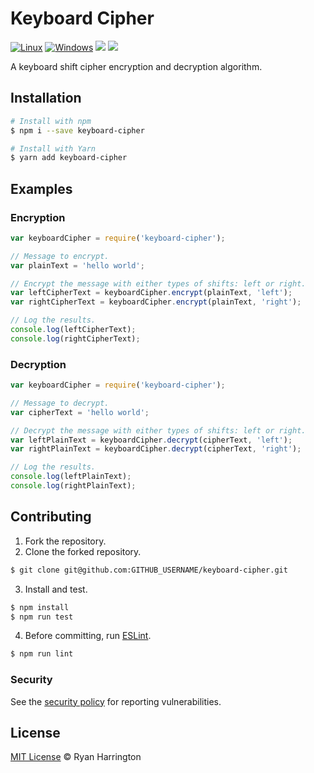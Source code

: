 # Keyboard Cipher
[![Linux](https://github.com/sh34/keyboard-cipher/actions/workflows/linux.yml/badge.svg)](https://github.com/sh34/keyboard-cipher/actions/workflows/linux.yml)
[![Windows](https://github.com/sh34/keyboard-cipher/actions/workflows/windows.yml/badge.svg)](https://github.com/sh34/keyboard-cipher/actions/workflows/windows.yml)
![](https://img.shields.io/npm/dt/keyboard-cipher)
![](https://img.shields.io/github/languages/code-size/LeSirH/keyboard-cipher?label=Size)

A keyboard shift cipher encryption and decryption algorithm.

## Installation
```bash
# Install with npm
$ npm i --save keyboard-cipher 

# Install with Yarn
$ yarn add keyboard-cipher
```

## Examples

### Encryption
```js
var keyboardCipher = require('keyboard-cipher');

// Message to encrypt.
var plainText = 'hello world';

// Encrypt the message with either types of shifts: left or right.
var leftCipherText = keyboardCipher.encrypt(plainText, 'left');
var rightCipherText = keyboardCipher.encrypt(plainText, 'right');

// Log the results.
console.log(leftCipherText);
console.log(rightCipherText);
```

### Decryption
```js
var keyboardCipher = require('keyboard-cipher');

// Message to decrypt.
var cipherText = 'hello world';

// Decrypt the message with either types of shifts: left or right.
var leftPlainText = keyboardCipher.decrypt(cipherText, 'left');
var rightPlainText = keyboardCipher.decrypt(cipherText, 'right');

// Log the results.
console.log(leftPlainText);
console.log(rightPlainText);
```

## Contributing
1. Fork the repository.
2. Clone the forked repository.
```bash
$ git clone git@github.com:GITHUB_USERNAME/keyboard-cipher.git
```
3. Install and test.
```bash
$ npm install
$ npm run test
```
4. Before committing, run [ESLint](https://eslint.org/).
```bash
$ npm run lint
```

### Security
See the [security policy](/SECURITY.md) for reporting vulnerabilities.

## License
[MIT License](/LICENSE) :copyright: Ryan Harrington
